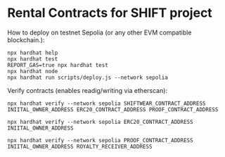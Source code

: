 # Rental Contracts for SHIFT project

How to deploy on testnet Sepolia (or any other EVM compatible blockchain.):

```shell
npx hardhat help
npx hardhat test
REPORT_GAS=true npx hardhat test
npx hardhat node
npx hardhat run scripts/deploy.js --network sepolia
```

Verify contracts (enables readig/writing via etherscan):

```shell
npx hardhat verify --network sepolia SHIFTWEAR_CONTRACT_ADDRESS INIITAL_OWNER_ADDRESS ERC20_CONTRACT_ADDRESS PROOF_CONTRACT_ADDRESS
```

```shell
npx hardhat verify --network sepolia ERC20_CONTRACT_ADDRESS INIITAL_OWNER_ADDRESS 
```

```shell
npx hardhat verify --network sepolia PROOF_CONTRACT_ADDRESS INIITAL_OWNER_ADDRESS ROYALTY_RECEIVER_ADDRESS
```

